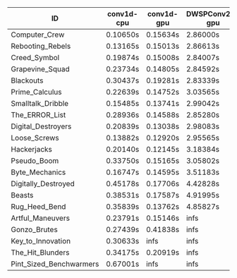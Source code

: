 |ID|conv1d-cpu|conv1d-gpu|DWSPConv2D-gpu|gemm-gpu|avg|
|-|-|-|-|-|-|
|Computer_Crew|0.10650s|0.15634s|2.86000s|1.69224s|1.20377s|
|Rebooting_Rebels|0.13165s|0.15013s|2.86613s|1.66739s|1.20382s|
|Creed_Symbol|0.19874s|0.15008s|2.84007s|1.74845s|1.23434s|
|Grapevine_Squad|0.23734s|0.14805s|2.84592s|1.72828s|1.23990s|
|Blackouts|0.30437s|0.19281s|2.83339s|1.70224s|1.25820s|
|Prime_Calculus|0.22639s|0.14752s|3.03565s|1.69894s|1.27712s|
|Smalltalk_Dribble|0.15485s|0.13741s|2.99042s|1.90249s|1.29629s|
|The_ERROR_List|0.28936s|0.14588s|2.85280s|1.91039s|1.29961s|
|Digital_Destroyers|0.20839s|0.13038s|2.98083s|1.89693s|1.30413s|
|Loose_Screws|0.13882s|0.12920s|2.95565s|2.02772s|1.31285s|
|Hackerjacks|0.20140s|0.12145s|3.18384s|1.89877s|1.35137s|
|Pseudo_Boom|0.33750s|0.15165s|3.05802s|1.93461s|1.37045s|
|Byte_Mechanics|0.16747s|0.14595s|3.51183s|1.81075s|1.40900s|
|Digitally_Destroyed|0.45178s|0.17706s|4.42828s|2.45530s|1.87811s|
|Beasts|0.38531s|0.17587s|4.91995s|3.17502s|2.16404s|
|Rug_Heed_Bend|0.35839s|0.13762s|4.85827s|4.32235s|2.41916s|
|Artful_Maneuvers|0.23791s|0.15146s|infs|1.70799s|infs|
|Gonzo_Brutes|0.27439s|0.41838s|infs|4.35199s|infs|
|Key_to_Innovation|0.30633s|infs|infs|2.54579s|infs|
|The_Hit_Blunders|0.34175s|0.20919s|infs|1.88652s|infs|
|Pint_Sized_Benchwarmers|0.67001s|infs|infs|5.03097s|infs|
